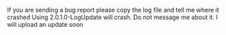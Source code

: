 If you are sending a bug report please copy the log file and tell me where it crashed
Using 2.0.1.0-LogUpdate will crash. Do not message me about it. I will upload an update soon
